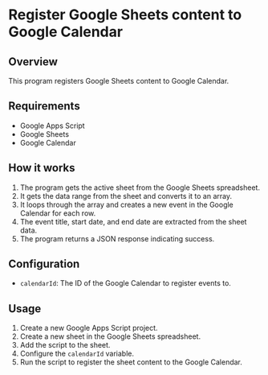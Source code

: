 # Register Google Sheets content to Google Calendar

## Overview

This program registers Google Sheets content to Google Calendar.

## Requirements

* Google Apps Script
* Google Sheets
* Google Calendar

## How it works

1. The program gets the active sheet from the Google Sheets spreadsheet.
2. It gets the data range from the sheet and converts it to an array.
3. It loops through the array and creates a new event in the Google Calendar for each row.
4. The event title, start date, and end date are extracted from the sheet data.
5. The program returns a JSON response indicating success.

## Configuration

* `calendarId`: The ID of the Google Calendar to register events to.

## Usage

1. Create a new Google Apps Script project.
2. Create a new sheet in the Google Sheets spreadsheet.
3. Add the script to the sheet.
4. Configure the `calendarId` variable.
5. Run the script to register the sheet content to the Google Calendar.